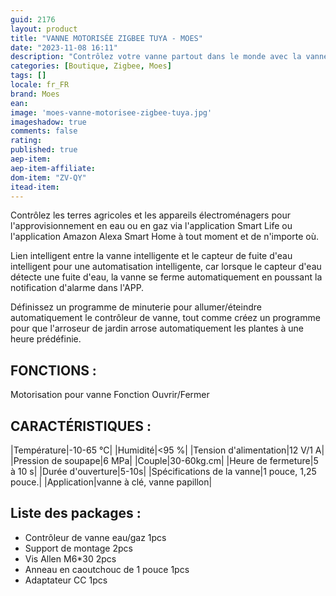 ```yaml
---
guid: 2176
layout: product 
title: "VANNE MOTORISÉE ZIGBEE TUYA - MOES"
date: "2023-11-08 16:11"
description: "Contrôlez votre vanne partout dans le monde avec la vanne motorisée Zigbee MOES."
categories: [Boutique, Zigbee, Moes]
tags: []
locale: fr_FR
brand: Moes
ean: 
image: 'moes-vanne-motorisee-zigbee-tuya.jpg'
imageshadow: true
comments: false
rating:  
published: true
aep-item: 
aep-item-affiliate:
dom-item: "ZV-QY"
itead-item:
---
```


Contrôlez les terres agricoles et les appareils électroménagers pour l'approvisionnement en eau ou en gaz via l'application Smart Life ou l'application Amazon Alexa Smart Home à tout moment et de n'importe où.

Lien intelligent entre la vanne intelligente et le capteur de fuite d'eau intelligent pour une automatisation intelligente, car lorsque le capteur d'eau détecte une fuite d'eau, la vanne se ferme automatiquement en poussant la notification d'alarme dans l'APP.

Définissez un programme de minuterie pour allumer/éteindre automatiquement le contrôleur de vanne, tout comme créez un programme pour que l'arroseur de jardin arrose automatiquement les plantes à une heure prédéfinie.

## FONCTIONS :

Motorisation pour vanne
Fonction Ouvrir/Fermer

## CARACTÉRISTIQUES :

|Température|-10-65 °C|
|Humidité|<95 %|
|Tension d'alimentation|12 V/1 A|
|Pression de soupape|6 MPa|
|Couple|30-60kg.cm|
|Heure de fermeture|5 à 10 s|
|Durée d'ouverture|5-10s|
|Spécifications de la vanne|1 pouce, 1,25 pouce.|
|Application|vanne à clé, vanne papillon|

## Liste des packages :
- Contrôleur de vanne eau/gaz 1pcs
- Support de montage 2pcs
- Vis Allen M6*30 2pcs
- Anneau en caoutchouc de 1 pouce 1pcs
- Adaptateur CC 1pcs
